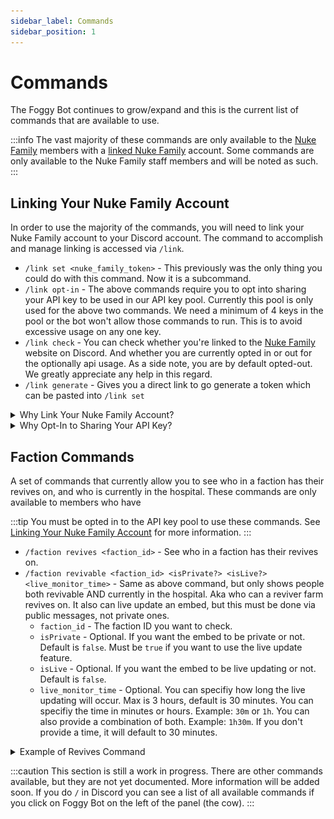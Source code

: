 ```yaml
---
sidebar_label: Commands
sidebar_position: 1
---
```


# Commands

The Foggy Bot continues to grow/expand and this is the current list of commands that are available to use.

:::info
The vast majority of these commands are only available to the [Nuke Family](https://nuke.family) members with a [linked Nuke Family](#linking-your-nuke-family-account) account. Some commands are only available to the Nuke Family staff members and will be noted as such.
:::

## Linking Your Nuke Family Account

In order to use the majority of the commands, you will need to link your Nuke Family account to your Discord account. The command to accomplish and manage linking is accessed via `/link`.

- `/link set <nuke_family_token>` - This previously was the only thing you could do with this command. Now it is a subcommand.
- `/link opt-in` - The above commands require you to opt into sharing your API key to be used in our API key pool. Currently this pool is only used for the above two commands. We need a minimum of 4 keys in the pool or the bot won't allow those commands to run. This is to avoid excessive usage on any one key.
- `/link check` - You can check whether you're linked to the [Nuke Family](https://nuke.family) website on Discord. And whether you are currently opted in or out for the optionally api usage. As a side note, you are by default opted-out. We greatly appreciate any help in this regard.
- `/link generate` - Gives you a direct link to go generate a token which can be pasted into `/link set`

<details>
<summary>Why Link Your Nuke Family Account?</summary>

Linking your account allows us to verify you are a Nuke Family member. It also allows the bot to access information from the Nuke Family site as-if you were logged in.

</details>

<details>
<summary>Why Opt-In to Sharing Your API Key?</summary>

Opting in to sharing your API key allows us to use your key in our API key pool. This pool is currently used for the [Faction Commands](#faction-commands). We need a minimum of 4 keys in the pool or the bot won't allow those commands to run. This is to avoid excessive usage on any one key. In the future it may get used to aid in other tools but I always intend to make sure we aren't using the key more than 25 times per minute. Ideally even less than this. If the key pool is small I will hold off on new features to ensure nobodies key is getting hammered.

For example, one future feature I plan to add is providing more information on reviving requests. This includes checking the players current status (in hospital or not?), whether they have revives on/off, and whether they have other things like early discharge available. This will be a great tool for revivers to know who to revive and who to avoid. This will require the API key pool to be used as the player data cannot be more than 30-60 seconds old. Currently with revive requests I can cache data like their player name and faction information for an extended period and avoid using the API key pool. But for this new feature I cannot do that as the information is more dynamic and "live" in nature. There will also be future tools to monitor chains and look for RW targets. Such as notifying when a player comes out of the hospital and can be attacked. All these things require substantially more API calls than my key alone can handle before being rate limited.

</details>

## Faction Commands

A set of commands that currently allow you to see who in a faction has their revives on, and who is currently in the hospital. These commands are only available to members who have

:::tip
You must be opted in to the API key pool to use these commands. See [Linking Your Nuke Family Account](#linking-your-nuke-family-account) for more information.
:::

- `/faction revives <faction_id>` - See who in a faction has their revives on.
- `/faction revivable <faction_id> <isPrivate?> <isLive?> <live_monitor_time>` - Same as above command, but only shows people both revivable AND currently in the hospital. Aka who can a reviver farm revives on. It also can live update an embed, but this must be done via public messages, not private ones.
  - `faction_id` - The faction ID you want to check.
  - `isPrivate` - Optional. If you want the embed to be private or not. Default is `false`. Must be `true` if you want to use the live update feature.
  - `isLive` - Optional. If you want the embed to be live updating or not. Default is `false`.
  - `live_monitor_time` - Optional. You can specifiy how long the live updating will occur. Max is 3 hours, default is 30 minutes. You can specifiy the time in minutes or hours. Example: `30m` or `1h`. You can also provide a combination of both. Example: `1h30m`. If you don't provide a time, it will default to 30 minutes.

<details>
<summary>Example of Revives Command</summary>

![Revives Command](example_of_revives_enabled.png)

</details>

:::caution
This section is still a work in progress. There are other commands available, but they are not yet documented. More information will be added soon. If you do `/` in Discord you can see a list of all available commands if you click on Foggy Bot on the left of the panel (the cow).
:::
